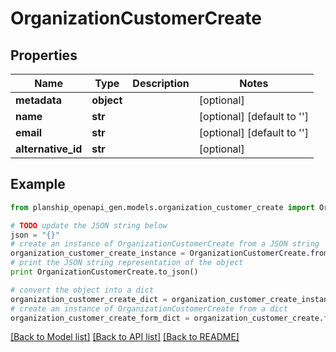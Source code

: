 # OrganizationCustomerCreate


## Properties
Name | Type | Description | Notes
------------ | ------------- | ------------- | -------------
**metadata** | **object** |  | [optional] 
**name** | **str** |  | [optional] [default to '']
**email** | **str** |  | [optional] [default to '']
**alternative_id** | **str** |  | [optional] 

## Example

```python
from planship_openapi_gen.models.organization_customer_create import OrganizationCustomerCreate

# TODO update the JSON string below
json = "{}"
# create an instance of OrganizationCustomerCreate from a JSON string
organization_customer_create_instance = OrganizationCustomerCreate.from_json(json)
# print the JSON string representation of the object
print OrganizationCustomerCreate.to_json()

# convert the object into a dict
organization_customer_create_dict = organization_customer_create_instance.to_dict()
# create an instance of OrganizationCustomerCreate from a dict
organization_customer_create_form_dict = organization_customer_create.from_dict(organization_customer_create_dict)
```
[[Back to Model list]](../README.md#documentation-for-models) [[Back to API list]](../README.md#documentation-for-api-endpoints) [[Back to README]](../README.md)


